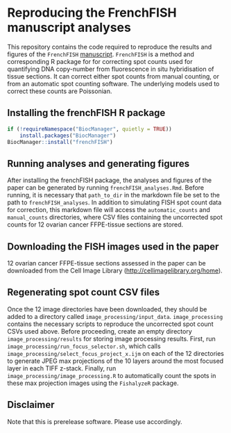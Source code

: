 Reproducing the FrenchFISH manuscript analyses
=====
This repository contains the code required to reproduce the results and figures of the `FrenchFISH` [manuscript](https://doi.org/10.1101/487926).
`FrenchFISH` is a method and corresponding R package for for correcting spot counts used for quantifying DNA copy-number from fluorescence in situ hybridisation of tissue sections. It can correct either spot counts from manual counting, or from an automatic spot counting software. The underlying models used to correct these counts are Poissonian.

Installing the frenchFISH R package
----
```r
if (!requireNamespace("BiocManager", quietly = TRUE))
    install.packages("BiocManager")
BiocManager::install("frenchFISH")
```

Running analyses and generating figures
----
After installing the frenchFISH package, the analyses and figures of the paper can be generated by running `frenchFISH_analyses.Rmd`. Before running, it is necessary that `path_to_dir` in the markdown file be set to the path to `frenchFISH_analyses`.
In addition to simulating FISH spot count data for correction, this markdown file will access the `automatic_counts` and `manual_counts` directories, where CSV files containing the uncorrected spot counts for 12 ovarian cancer FFPE-tissue sections are stored.

Downloading the FISH images used in the paper
----
12 ovarian cancer FFPE-tissue sections assessed in the paper can be downloaded from the Cell Image Library (http://cellimagelibrary.org/home).

Regenerating spot count CSV files
----
Once the 12 image directories have been downloaded, they should be added to a directory called `image_processing/input_data`. `image_processing` contains the necessary scripts to reproduce the uncorrected spot count CSVs used above. Before proceeding, create an empty directory `image_processing/results` for storing image processing results.
First, run `image_processing/run_focus_selector.sh`, which calls `image_processing/select_focus_project_x.ijm` on each of the 12 directories to generate JPEG max projections of the 10 layers around the most focused layer in each TIFF z-stack.
Finally, run `image_processing/image_processing.R` to automatically count the spots in these max projection images using the `FishalyzeR` package.

Disclaimer
----
Note that this is prerelease software. Please use accordingly.